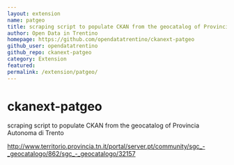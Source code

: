 ```yaml
---
layout: extension
name: patgeo
title: scraping script to populate CKAN from the geocatalog of Provincia Autonoma di Trento - http-//www
author: Open Data in Trentino
homepage: https://github.com/opendatatrentino/ckanext-patgeo
github_user: opendatatrentino
github_repo: ckanext-patgeo
category: Extension
featured: 
permalink: /extension/patgeo/
---
```



ckanext-patgeo
==============

scraping script to populate CKAN from the geocatalog of Provincia Autonoma di Trento

<http://www.territorio.provincia.tn.it/portal/server.pt/community/sgc_-_geocatalogo/862/sgc_-_geocatalogo/32157>

